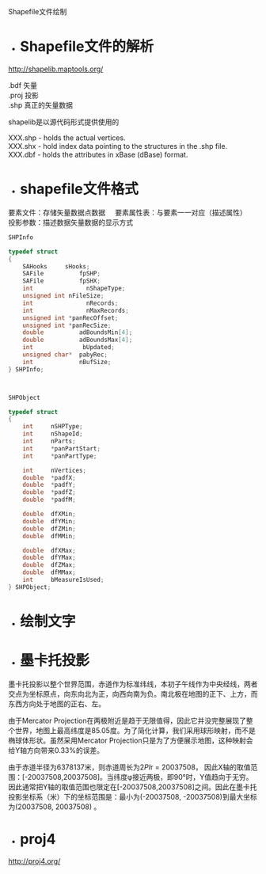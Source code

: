 Shapefile文件绘制

- # Shapefile文件的解析

http://shapelib.maptools.org/

.bdf 矢量    
.proj 投影     
.shp 真正的矢量数据    

shapelib是以源代码形式提供使用的     

XXX.shp - holds the actual vertices.    
XXX.shx - hold index data pointing to the structures in the .shp file.     
XXX.dbf - holds the attributes in xBase (dBase) format.     

- # shapefile文件格式

要素文件：存储矢量数据点数据     
要素属性表：与要素一一对应（描述属性）    
投影参数：描述数据矢量数据的显示方式    

```c++
SHPInfo

typedef	struct
{
    SAHooks     sHooks;
    SAFile          fpSHP;
    SAFile          fpSHX;
    int               nShapeType; 
    unsigned int nFileSize;  
    int               nRecords;
    int               nMaxRecords;
    unsigned int *panRecOffset;
    unsigned int *panRecSize;
    double          adBoundsMin[4];
    double          adBoundsMax[4];
    int              bUpdated;
    unsigned char*  pabyRec;
    int             nBufSize;
} SHPInfo;



SHPObject

typedef struct
{
    int     nSHPType;
    int     nShapeId;
    int     nParts;
    int     *panPartStart;
    int     *panPartType;

    int     nVertices;
    double  *padfX;
    double  *padfY;
    double  *padfZ;
    double  *padfM;

    double  dfXMin;
    double  dfYMin;
    double  dfZMin;
    double  dfMMin;

    double  dfXMax;
    double  dfYMax;
    double  dfZMax;
    double  dfMMax;
    int     bMeasureIsUsed;
} SHPObject;
```

- # 绘制文字  

- # 墨卡托投影
墨卡托投影以整个世界范围，赤道作为标准纬线，本初子午线作为中央经线，两者交点为坐标原点，向东向北为正，向西向南为负。南北极在地图的正下、上方，而东西方向处于地图的正右、左。    

由于Mercator Projection在两极附近是趋于无限值得，因此它并没完整展现了整个世界，地图上最高纬度是85.05度。为了简化计算，我们采用球形映射，而不是椭球体形状。虽然采用Mercator Projection只是为了方便展示地图，这种映射会给Y轴方向带来0.33%的误差。

由于赤道半径为6378137米，则赤道周长为2*PI*r = 20037508， 因此X轴的取值范围：[-20037508,20037508]。当纬度φ接近两极，即90°时，Y值趋向于无穷。因此通常把Y轴的取值范围也限定在[-20037508,20037508]之间。因此在墨卡托投影坐标系（米）下的坐标范围是：最小为(-20037508, -20037508)到最大坐标为(20037508, 20037508) 。    


- # proj4
http://proj4.org/


